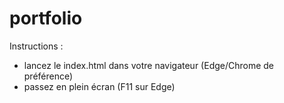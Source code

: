 # portfolio
Instructions :
- lancez le index.html dans votre navigateur (Edge/Chrome de préférence)
- passez en plein écran (F11 sur Edge)